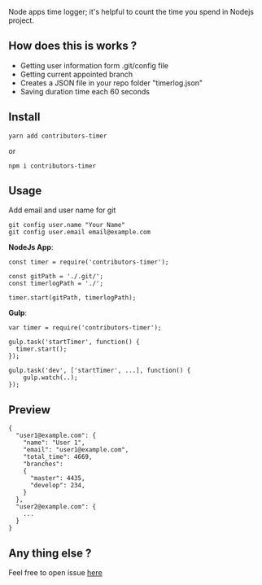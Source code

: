 Node apps time logger; it's helpful to count the time you spend in Nodejs project.

## How does this is works ?
- Getting user information form .git/config file
- Getting current appointed branch
- Creates a JSON file in your repo folder "timerlog.json"
- Saving duration time each 60 seconds

## Install
```
yarn add contributors-timer
```
or
```
npm i contributors-timer
```

## Usage
Add email and user name for git
```
git config user.name "Your Name"
git config user.email email@example.com
```

**NodeJs App**:
```
const timer = require('contributors-timer');

const gitPath = './.git/';
const timerlogPath = './';

timer.start(gitPath, timerlogPath);
```

**Gulp**:
```
var timer = require('contributors-timer');

gulp.task('startTimer', function() {
  timer.start();
});

gulp.task('dev', ['startTimer', ...], function() {
	gulp.watch(..);
});

```

## Preview
```
{
  "user1@example.com": {
    "name": "User 1",
    "email": "user1@example.com",
    "total_time": 4669,
    "branches":
    {
      "master": 4435,
      "develop": 234,
    }
  },
  "user2@example.com": {
    ...
  }
}
```

## Any thing else ?
Feel free to open issue [here](https://github.com/abudayah/contributors-timer/issues)
